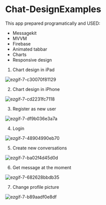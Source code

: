 # Chat-DesignExamples

This app prepared programatically and USED:
- Messagekit
- MVVM
- Firebase
- Animated tabbar
- Charts
- Responsive design

1. Chart design in iPad

![ezgif-7-c30070f81129](https://user-images.githubusercontent.com/47345666/126903803-0e88973d-f4f2-4955-a146-d19d2a01b5f7.gif)

2. Chart design in iPhone

![ezgif-7-cd2231fc7118](https://user-images.githubusercontent.com/47345666/126903912-7e2a42d2-bca0-475c-ae88-6c48b72d587f.gif)

3. Register as new user

![ezgif-7-df9b036e3a7a](https://user-images.githubusercontent.com/47345666/126903972-a474a2fd-56ac-4819-9033-ae92afd1bb40.gif)

4. Login

![ezgif-7-48904990eb70](https://user-images.githubusercontent.com/47345666/126904008-a7a89019-9af7-4bcd-81d9-5631fb1a5592.gif)

5. Create new conversations

![ezgif-7-ba02f4d45d0d](https://user-images.githubusercontent.com/47345666/126904039-8af98027-4c8c-456b-9302-99f5d3251aca.gif)

6. Get message at the moment 

![ezgif-7-682628bbdb35](https://user-images.githubusercontent.com/47345666/126904105-2f6ac7ee-d92c-47bb-a48c-56a8d1be0bd0.gif)

7. Change profile picture

![ezgif-7-b89aadf0e8df](https://user-images.githubusercontent.com/47345666/126904167-f8fc356d-b9e6-4db6-bdf2-50531af5db16.gif)


